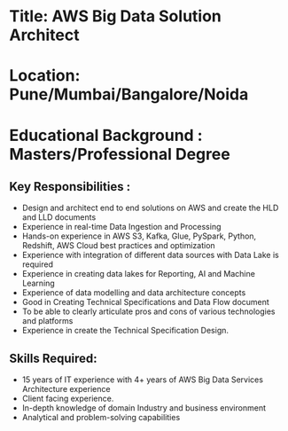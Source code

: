 # Title: AWS Big Data Solution Architect
# Location: Pune/Mumbai/Bangalore/Noida
# Educational Background : Masters/Professional Degree

## Key Responsibilities :

- Design and architect end to end solutions on AWS and create the HLD and LLD documents
- Experience in real-time Data Ingestion and Processing
- Hands-on experience in AWS S3, Kafka, Glue, PySpark, Python, Redshift, AWS Cloud best practices and optimization
- Experience with integration of different data sources with Data Lake is required
- Experience in creating data lakes for Reporting, AI and Machine Learning
- Experience of data modelling and data architecture concepts
- Good in Creating Technical Specifications and Data Flow document
- To be able to clearly articulate pros and cons of various technologies and platforms
- Experience in create the Technical Specification Design.


## Skills Required:

- 15 years of IT experience with 4+ years of AWS Big Data Services Architecture experience
- Client facing experience.
- In-depth knowledge of domain Industry and business environment
- Analytical and problem-solving capabilities
